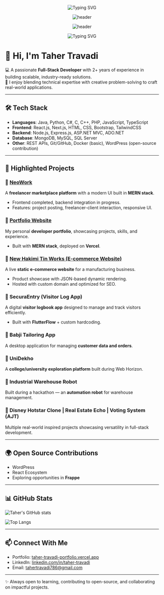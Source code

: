 
<p align="center">
  <img src="https://readme-typing-svg.demolab.com?font=Inter&size=28&pause=1200&center=true&vCenter=true&width=900&lines=Taher+Travadi;Full-Stack+Developer;React+%7C+Node.js+%7C+MongoDB+%7C+PHP+%7C+Python;Building+industry-ready+projects+%26+contributing+to+open+source" alt="Typing SVG" />
</p>

<p align="center">
  <img src="https://capsule-render.vercel.app/api?type=waving&height=230&color=0:22d3ee,50:a78bfa,100:f472b6&text=Taher%20Travadi&fontSize=52&fontColor=ffffff&desc=Full-Stack%20Developer%20·%20React%20·%20Node.js%20·%20PHP%20·%20Python&descAlignY=70&descSize=18" alt="header" />
</p>
<p align="center">
  <!-- capsule background header -->
  <img src="https://capsule-render.vercel.app/api?type=waving&height=230&color=0:22d3ee,50:a78bfa,100:f472b6&text=Taher%20Travadi&fontSize=52&fontColor=ffffff&desc=Full-Stack%20Developer%20·%20React%20·%20Node.js%20·%20PHP%20·%20Python&descAlignY=70&descSize=18" alt="header" />
</p>

<p align="center">
  <!-- typing effect -->
  <img src="https://readme-typing-svg.demolab.com?font=Inter&size=28&duration=3500&pause=1000&center=true&vCenter=true&width=900&lines=Taher+Travadi;Full-Stack+Developer;React+%7C+Node.js+%7C+MongoDB+%7C+PHP+%7C+Python;Building+industry-ready+projects+%26+contributing+to+open+source" alt="Typing SVG" />
</p>


# 👋 Hi, I'm Taher Travadi  

💻 A passionate **Full-Stack Developer** with 2+ years of experience in building scalable, industry-ready solutions.  
🚀 I enjoy blending technical expertise with creative problem-solving to craft real-world applications.  

---

## 🛠️ Tech Stack  
- **Languages**: Java, Python, C#, C, C++, PHP, JavaScript, TypeScript  
- **Frontend**: React.js, Next.js, HTML, CSS, Bootstrap, TailwindCSS  
- **Backend**: Node.js, Express.js, ASP.NET MVC, ADO.NET  
- **Database**: MongoDB, MySQL, SQL Server  
- **Other**: REST APIs, Git/GitHub, Docker (basic), WordPress (open-source contribution)  

---

## 🌟 Highlighted Projects  

### 🔹 [NeoWork](https://neowork-taher.netlify.app/)  
A **freelancer marketplace platform** with a modern UI built in **MERN stack**.  
- Frontend completed, backend integration in progress.  
- Features: project posting, freelancer-client interaction, responsive UI.  

### 🔹 [Portfolio Website](https://taher-travadi-portfolio.vercel.app/)  
My personal **developer portfolio**, showcasing projects, skills, and experience.  
- Built with **MERN stack**, deployed on **Vercel**.  

### 🔹 [New Hakimi Tin Works (E-commerce Website)](https://www.newhakimitinworks.com)  
A live **static e-commerce website** for a manufacturing business.  
- Product showcase with JSON-based dynamic rendering.  
- Hosted with custom domain and optimized for SEO.  

### 🔹 SecuraEntry (Visitor Log App)  
A digital **visitor logbook app** designed to manage and track visitors efficiently.  
- Built with **FlutterFlow** + custom hardcoding.  

### 🔹 Babji Tailoring App  
A desktop application for managing **customer data and orders**.  

### 🔹 UniDekho  
A **college/university exploration platform** built during Web Horizon.  

### 🔹 Industrial Warehouse Robot  
Built during a hackathon — an **automation robot** for warehouse management.  

### 🔹 Disney Hotstar Clone | Real Estate Echo | Voting System (AJT)  
Multiple real-world inspired projects showcasing versatility in full-stack development.  

---

## 🌍 Open Source Contributions  
- WordPress  
- React Ecosystem  
- Exploring opportunities in **Frappe**  

---

## 📊 GitHub Stats  
![Taher's GitHub stats](https://github-readme-stats.vercel.app/api?username=taher-travadi&show_icons=true&theme=radical)  

![Top Langs](https://github-readme-stats.vercel.app/api/top-langs/?username=taher-travadi&layout=compact&theme=radical)  

---

## 📫 Connect With Me  
- Portfolio: [taher-travadi-portfolio.vercel.app](https://taher-travadi-portfolio.vercel.app)  
- LinkedIn: [linkedin.com/in/taher-travadi](https://www.linkedin.com/in/taher-m-travadi/)  
- Email: tahertravadi786@gmail.com  

---
✨ Always open to learning, contributing to open-source, and collaborating on impactful projects.
